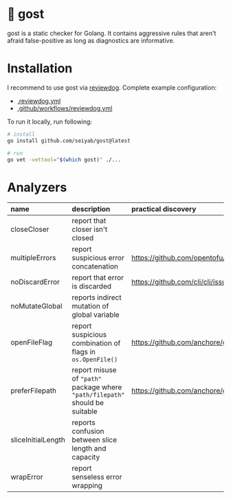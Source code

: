 # :ghost: gost

gost is a static checker for Golang. It contains aggressive rules that aren't afraid false-positive as long as diagnostics are informative.

# Installation

I recommend to use gost via [reviewdog](https://github.com/reviewdog/reviewdog).
Complete example configuration:

- [.reviewdog.yml](./.reviewdog.yml)
- [.github/workflows/reviewdog.yml](./.github/workflows/reviewdog.yml)

To run it locally, run following:

```sh
# install
go install github.com/seiyab/gost@latest

# run
go vet -vettool="$(which gost)" ./...
```

# Analyzers

<!-- prettier-ignore -->
| name | description | practical discovery | inspired by |
| :----------------- | :--------------------------------------------------------------------------- | :---------------------------------------------- | :---------------------------------------------- |
| closeCloser | report that closer isn't closed | | |
| multipleErrors | report suspicious error concatenation | https://github.com/opentofu/opentofu/issues/539 | |
| noDiscardError | report that error is discarded | https://github.com/cli/cli/issues/8026 | |
| noMutateGlobal | reports indirect mutation of global variable | | https://pkg.go.dev/vuln/GO-2024-2618 |
| openFileFlag | report suspicious combination of flags in `os.OpenFile()` | https://github.com/anchore/go-logger/pull/13 | |
| preferFilepath | report misuse of `"path"` package where `"path/filepath"` should be suitable | https://github.com/anchore/grype/pull/1767 | |
| sliceInitialLength | reports confusion between slice length and capacity | | https://github.com/dominikh/go-tools/issues/112 |
| wrapError | report senseless error wrapping | | |
